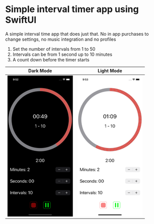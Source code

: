 # Simple interval timer app using SwiftUI

A simple interval time app that does just that.  No in app purchases to change settings, no music integration and no profiles

1. Set the number of intervals from 1 to 50
2. Intervals can be from 1 second up to 10 minutes
3. A count down before the timer starts

Dark Mode | Light Mode
--------- | ----------
<img src="https://github.com/NateHoellein/SimpleTimer/blob/master/Doc/darkmode.png" width="207" height="448"> | <img src="https://github.com/NateHoellein/SimpleTimer/blob/master/Doc/lightmode.png" width="207" height="448">


